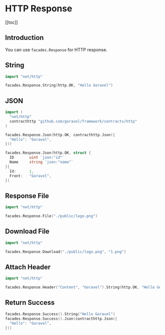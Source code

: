# HTTP Response

[[toc]]

## Introduction

You can use `facades.Response` for HTTP response.

## String

```go
import "net/http"

facades.Response.String(http.OK, "Hello Goravel")
```

## JSON

```go
import (
  "net/http"
  contracthttp "github.com/goravel/framework/contracts/http"
)

facades.Response.Json(http.OK, contracthttp.Json({
  "Hello": "Goravel",
}))

facades.Response.Json(http.OK, struct {
  ID       uint `json:"id"`
  Name     string `json:"name"`
}{
  Id:      1,
  Front:   "Goravel",
})
```

## Response File

```go
import "net/http"

facades.Response.File("./public/logo.png")
```

## Download File

```go
import "net/http"

facades.Response.Download("./public/logo.png", "1.png")
```

## Attach Header

```go
import "net/http"

facades.Response.Header("Content", "Goravel").String(http.OK, "Hello Goravel")
```

## Return Success

```go
facades.Response.Success().String("Hello Goravel")
facades.Response.Success().Json(contracthttp.Json({
  "Hello": "Goravel",
}))
```
